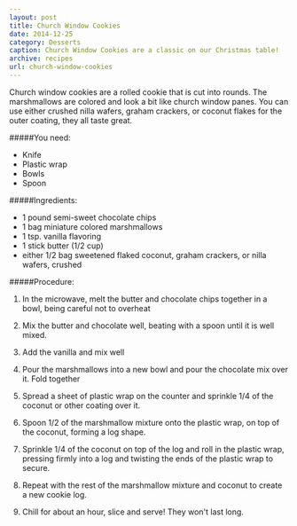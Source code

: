 ```yaml
---
layout: post
title: Church Window Cookies
date: 2014-12-25
category: Desserts
caption: Church Window Cookies are a classic on our Christmas table!
archive: recipes
url: church-window-cookies
---
```

Church window cookies are a rolled cookie that is cut into rounds. The marshmallows are colored and look a bit like church window panes. You can use either crushed nilla wafers, graham crackers, or coconut flakes for the outer coating, they all taste great.

#####You need:

* Knife
* Plastic wrap
* Bowls
* Spoon

#####Ingredients:

* 1 pound semi-sweet chocolate chips
* 1 bag miniature colored marshmallows
* 1 tsp. vanilla flavoring
* 1 stick butter (1/2 cup)
* either 1/2 bag sweetened flaked coconut, graham crackers, or nilla wafers, crushed

#####Procedure:

1. In the microwave, melt the butter and chocolate chips together in a bowl, being careful not to overheat

2. Mix the butter and chocolate well, beating with a spoon until it is well mixed. 

3. Add the vanilla and mix well

4. Pour the marshmallows into a new bowl and pour the chocolate mix over it. Fold together

5. Spread a sheet of plastic wrap on the counter and sprinkle 1/4 of the coconut or other coating over it.

6. Spoon 1/2 of the marshmallow mixture onto the plastic wrap, on top of the coconut, forming a log shape.

7. Sprinkle 1/4 of the coconut on top of the log and roll in the plastic wrap, pressing firmly into a log and twisting the ends of the plastic wrap to secure. 

8. Repeat with the rest of the marshmallow mixture and coconut to create a new cookie log.

9. Chill for about an hour, slice and serve! They won't last long.
